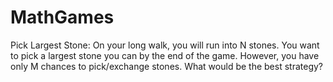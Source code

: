 MathGames
=========
Pick Largest Stone:
   On your long walk, you will run into N stones. You want to pick a largest 
   stone you can by the end of the game. However, you have only M chances to
   pick/exchange stones. What would be the best strategy?
   


